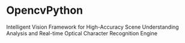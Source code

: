 # OpencvPython
Intelligent Vision Framework for High-Accuracy Scene Understanding Analysis and Real-time Optical Character Recognition Engine
